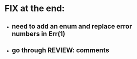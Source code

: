 # FIX at the end:
- ## need to add an enum and replace error numbers in Err(1)
- ## go through REVIEW: comments